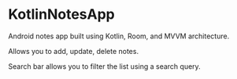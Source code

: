 # KotlinNotesApp
Android notes app built using Kotlin, Room, and MVVM architecture.

Allows you to add, update, delete notes.

Search bar allows you to filter the list using a search query.

